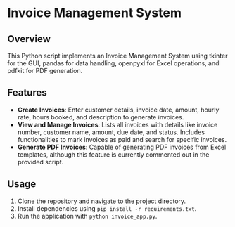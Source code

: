 # Invoice Management System

## Overview
This Python script implements an Invoice Management System using tkinter for the GUI, pandas for data handling, openpyxl for Excel operations, and pdfkit for PDF generation.

## Features
- **Create Invoices**: Enter customer details, invoice date, amount, hourly rate, hours booked, and description to generate invoices.
- **View and Manage Invoices**: Lists all invoices with details like invoice number, customer name, amount, due date, and status. Includes functionalities to mark invoices as paid and search for specific invoices.
- **Generate PDF Invoices**: Capable of generating PDF invoices from Excel templates, although this feature is currently commented out in the provided script.

## Usage
1. Clone the repository and navigate to the project directory.
2. Install dependencies using `pip install -r requirements.txt`.
3. Run the application with `python invoice_app.py`.
